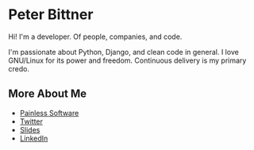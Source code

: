 Peter Bittner
=============

Hi! I'm a developer. Of people, companies, and code.

I'm passionate about Python, Django, and clean code in general. I love GNU/Linux for its power and freedom. Continuous delivery is my primary credo.

More About Me
-------------

- [Painless Software](https://painless.software/)
- [Twitter](https://twitter.com/peterbittner)
- [Slides](https://slides.com/bittner)
- [LinkedIn](https://www.linkedin.com/in/peterbittner)
